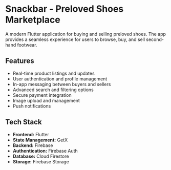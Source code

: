 # Snackbar - Preloved Shoes Marketplace

A modern Flutter application for buying and selling preloved shoes. The app provides a seamless experience for users to browse, buy, and sell second-hand footwear.

## Features

- Real-time product listings and updates
- User authentication and profile management
- In-app messaging between buyers and sellers
- Advanced search and filtering options
- Secure payment integration
- Image upload and management
- Push notifications

## Tech Stack

- **Frontend:** Flutter
- **State Management:** GetX
- **Backend:** Firebase
- **Authentication:** Firebase Auth
- **Database:** Cloud Firestore
- **Storage:** Firebase Storage


